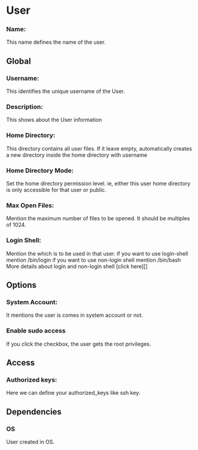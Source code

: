 # User

### Name:
This name defines the name of the user.

## Global

### Username:
This identifies the unique username of the User.

### Description:
This shows about the User information

### Home Directory:
This directory contains all user files. If it leave empty, automatically creates a new directory inside the home directory with username

### Home Directory Mode:
Set the home directory permission level. ie, either this user home directory is only accessible for that user or public.

### Max Open Files:
Mention the maximum number of files to be opened. It should be multiples of 1024.

### Login Shell:
Mention the which is to be used in that user.
if you want to use login-shell mention /bin/login
if you want to use non-login shell mention /bin/bash
More details about login and non-login shell [click here][]

## Options

### System Account:
It mentions the user is comes in system account or not.

### Enable sudo access
If you click the checkbox, the user gets the root privileges.

## Access

### Authorized keys:
Here we can define your authorized_keys like ssh key.

## Dependencies

### OS
User created in OS.

